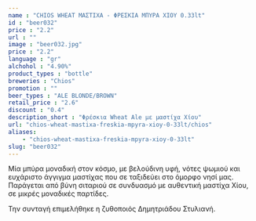 ```yaml
---
name : "CHIOS WHEAT ΜΑΣΤΙΧΑ - ΦΡΕΣΚΙΑ ΜΠΥΡΑ ΧΙΟΥ 0.33lt"
id : "beer032"
price : "2.2"
url : ""
image : "beer032.jpg"
price : "2.2"
language : "gr"
alchohol : "4.90%"
product_types : "bottle"
breweries : "Chios"
promotion : ""
beer_types : "ALE BLONDE/BROWN"
retail_price : "2.6"
discount : "0.4"
description_short : "Φρέσκια Wheat Ale με μαστίχα Χίου"
url: "chios-wheat-mastixa-freskia-mpyra-xioy-0-33lt/chios"
aliases: 
    - "chios-wheat-mastixa-freskia-mpyra-xioy-0-33lt"
slug: "beer032"
---
```


Μία μπύρα μοναδική στον κόσμο, με βελούδινη υφή, νότες ψωμιού και ευχάριστο άγγιγμα μαστίχας που σε ταξιδεύει στο όμορφο νησί μας. Παράγεται από βύνη σιταριού σε συνδυασμό με αυθεντική μαστίχα Χίου, σε μικρές μοναδικές παρτίδες.

Την συνταγή επιμελήθηκε η ζυθοποιός Δημητριάδου Στυλιανή.